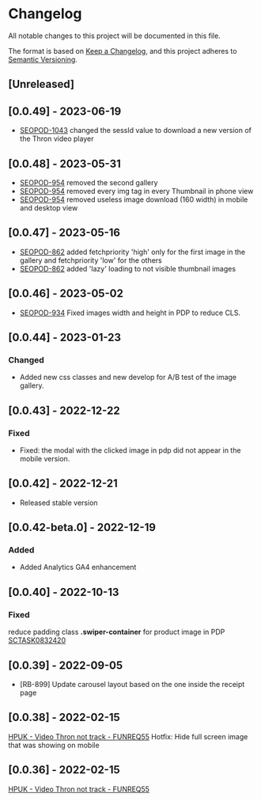 # Changelog
All notable changes to this project will be documented in this file.

The format is based on [Keep a Changelog](https://keepachangelog.com/en/1.0.0/),
and this project adheres to [Semantic Versioning](https://semver.org/spec/v2.0.0.html).

## [Unreleased]

## [0.0.49] - 2023-06-19
- [SEOPOD-1043](https://whirlpoolgtm.atlassian.net/browse/SEOPOD-1043) changed the sessId value to download a new version of the Thron video player

## [0.0.48] - 2023-05-31

- [SEOPOD-954](https://whirlpoolgtm.atlassian.net/browse/SEOPOD-954) removed the second gallery
- [SEOPOD-954](https://whirlpoolgtm.atlassian.net/browse/SEOPOD-954) removed every img tag in every Thumbnail in phone view
- [SEOPOD-954](https://whirlpoolgtm.atlassian.net/browse/SEOPOD-954) removed useless image download (160 width) in mobile and desktop view

## [0.0.47] - 2023-05-16

- [SEOPOD-862](https://whirlpoolgtm.atlassian.net/browse/SEOPOD-862) added fetchpriority 'high' only for the first image in the gallery and fetchpriority 'low' for the others
- [SEOPOD-862](https://whirlpoolgtm.atlassian.net/browse/SEOPOD-862) added 'lazy' loading to not visible thumbnail images

## [0.0.46] - 2023-05-02

- [SEOPOD-934](https://whirlpoolgtm.atlassian.net/browse/SEOPOD-934) Fixed images width and height in PDP to reduce CLS.

## [0.0.44] - 2023-01-23

### Changed
- Added new css classes and new develop for A/B test of the image gallery.

## [0.0.43] - 2022-12-22

### Fixed
- Fixed: the modal with the clicked image in pdp did not appear in the mobile version.

## [0.0.42] - 2022-12-21
- Released stable version

## [0.0.42-beta.0] - 2022-12-19

### Added
- Added Analytics GA4 enhancement

## [0.0.40] - 2022-10-13

### Fixed

reduce padding class **.swiper-container** for product image in PDP [SCTASK0832420](https://whirlpool.service-now.com/nav_to.do?uri=sc_task.do?sys_id=9b97d94e47c69518b079908f746d43b3%26sysparm_view=RPTa5d3abe347d0d5d4c6415701e36d43c3)

## [0.0.39] - 2022-09-05
- [RB-899] Update carousel layout based on the one inside the receipt page
## [0.0.38] - 2022-02-15
[HPUK - Video Thron not track - FUNREQ55](https://whirlpoolgtm.atlassian.net/browse/D2CA-302)
Hotfix: Hide full screen image that was showing on mobile
## [0.0.36] - 2022-02-15
[HPUK - Video Thron not track - FUNREQ55](https://whirlpoolgtm.atlassian.net/browse/D2CA-302)
